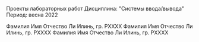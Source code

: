 Проекты лабораторных работ
Дисциплина: "Системы ввода/вывода"
Период: весна 2022


Фамилия Имя Отчество Ли Илинь, гр. PXXXX
Фамилия Имя Отчество Ли Илинь, гр. PXXXX
Фамилия Имя Отчество Ли Илинь, гр. PXXXX